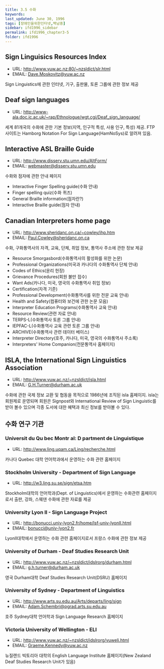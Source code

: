 ```yaml
---
title: 3.5 수화
keywords: 
last_updated: June 30, 1996
tags: [장애인을위한인터넷,백남중]
sidebar: ifd1996_sidebar
permalink: ifd1996_chapter3-5
folder: ifd1996
---
```


## Sign Linguisics Resources Index

* URL: http://www.vuw.ac.nz:80/~nzsldict/slr.html
* EMAIL: Dave.Moskovitz@vuw.ac.nz

Sign Linguistics에 관한 인터넷, 기구, 출판물, 토론 그룹에 관한 정보 제공

## Deaf sign languages

* URL: http://www-ala.doc.ic.ac.uk/~rap/Ethnologue/wgt.cgi/Deaf_sign_language/

세계 81개국의 수화에 관한 기본 정보(지역, 인구적 특성, 사용 인구, 특성) 제공. FTP 사이트는 Hamborg Notation For Sign Language(HamNoSys)로 알려져 있음.

## Interactive ASL Braille Guide

* URL: http://www.disserv.stu.umn.edu/AltForm/
* EMAIL: webmaster@disserv.stu.umn.edu

수화와 점자에 관한 안내 페이지

* Interactive Finger Spelling guide(수화 안내)
* Finger spelling quiz(수화 퀴즈)
* General Braille information(점자란?)
* Interactive Braille guide(점자 안내)

## Canadian Interpreters home page

* URL: http://www.sheridanc.on.ca/~cowley/ihp.htm
* EMAIL: Paul.Cowley@sheridanc.on.ca

수화, 구화통역사의 자격, 교육, 단체, 취업 정보, 통역사 주소에 관한 정보 제공

* Resource Smorgasbord(수화통역사의 활성화를 위한 논문)
* Professional Organizations(미국과 카나다의 수화통역사 단체 안내)
* Codes of Ethics(윤리 헌장)
* Grievance Procedures(회원 불만 접수)
* Want Ads(카나다, 미국, 영국의 수화통역사 취업 정보)
* Certification(자격 기준)
* Professional Development(수화통역사를 위한 전문 교육 안내)
* Health and Safety(컴퓨터와 보건에 관한 논문 모음)
* Interpreter Education Programs(수화통역사 교육 안내)
* Resource Review(관련 자료 안내)
* TERPS-L(수화통역사 토론 그룹 안내)
* IEPFAC-L(수화통역사 교육 관련 토론 그룹 안내)
* ARCHIVE(수화통역사 관련 데이터 베이스)
* Interpreter Directory(호주, 카나다, 미국, 영국의 수화통역사 주소록)
* Interpreters' Home Companion(전문통역사 홈페이지)

## ISLA, the International Sign Linguistics Association

* URL: http://www.vuw.ac.nz/~nzsldict/isla.html
* EMAIL: G.H.Turner@durham.ac.uk

수화에 관한 국제 정보 교환 및 협동을 목적으로 1986년에 조직된 isla 홈페이지. isla는 회원제로 운영되며 회원은 Signpost와 International Review of Sign Linguistic를 받아 볼수 있으며 각종 도서에 대한 혜택과 최신 정보를 받아볼 수 있다.

## 수화 연구 기관

### Universit du Qu bec Montr al: D partment de Linguistique

* URL: http://www.ling.uqam.ca/Ling/recherche.html

카나다 Quebec 대학 언어학과에서 운영하는 수화 관련 홈페이지

### Stockholm University - Department of Sign Language

* URL: http://w3.ling.su.se/sign/etsa.htm

Stockholm대학의 언어학과(Dept. of Linguistics)에서 운영하는 수화관련 홈페이지로서 출판, 강좌, 스웨덴 수화에 관한 자료를 제공

### University Lyon II - Sign Language Project

* URL: http://bonucci.univ-lyon2.fr/home/lsf-univ-lyonII.html
* EMAIL: bonucci@univ-lyon2.fr

LyonII대학에서 운영하는 수화 관련 홈페이지로서 프랑스 수화에 관한 정보 제공

### University of Durham - Deaf Studies Research Unit

* URL: http://www.vuw.ac.nz/~nzsldict/idslrorg/durham.html
* EMAIL: g.h.turner@durham.ac.uk

영국 Durham대학 Deaf Studies Research Unit(DSRU) 홈페이지

### University of Sydney - Department of Linguistics

* URL: http://www.arts.su.edu.au/Arts/departs/ling/sign
* EMAIL: Adam.Schembri@pgrad.arts.su.edu.au

호주 Sydney대학 언어학과 Sign Language Research 홈페이지

### Victoria University of Wellington - ELI

* URL: http://www.vuw.ac.nz/~nzsldict/idslrorg/vuweli.html
* EMAIL: Graeme.Kennedy@vuw.ac.nz

뉴질랜드 빅토리아 대학의 English Language Institute 홈페이지(New Zealand Deaf Studies Research Unit가 있음)